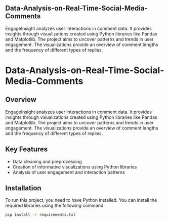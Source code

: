 ## Data-Analysis-on-Real-Time-Social-Media-Comments
EngageInsight analyzes user interactions in comment data. It provides insights through visualizations created using Python libraries like Pandas and Matplotlib. The project aims to uncover patterns and trends in user engagement. The visualizations provide an overview of comment lengths and the frequency of different types of replies.

# Data-Analysis-on-Real-Time-Social-Media-Comments

## Overview

EngageInsight analyzes user interactions in comment data. It provides insights through visualizations created using Python libraries like Pandas and Matplotlib. The project aims to uncover patterns and trends in user engagement. The visualizations provide an overview of comment lengths and the frequency of different types of replies.

## Key Features

- Data cleaning and preprocessing
- Creation of informative visualizations using Python libraries
- Analysis of user engagement and interaction patterns

## Installation

To run this project, you need to have Python installed. You can install the required libraries using the following command:

```bash
pip install -r requirements.txt
